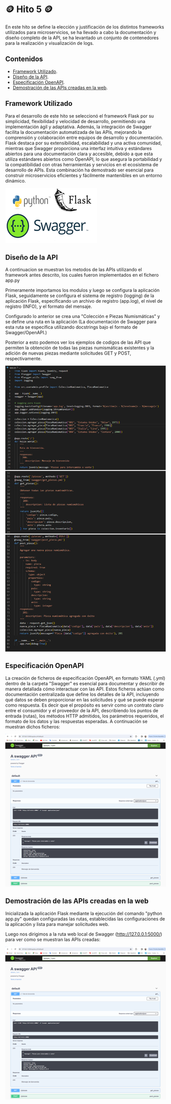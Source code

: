 # :coin: Hito 5 :coin:

En este hito se define la elección y justificación de los distintos frameworks utilizados para microservicios, se ha llevado a cabo la documentación y diseño completo de la API, se ha levantado un conjunto de contenedores para la realización y visualización de logs.

## Contenidos

- [Framework Utilizado](#FU).
- [Diseño de la API](#API).
- [Especificación OpenAPI](#OpenAPI).
- [Demostración de las APIs creadas en la web](#demo).


<a name="FU"></a>
## Framework Utilizado

Para el desarrollo de este hito se seleccionó el framework Flask por su simplicidad, flexibilidad y velocidad de desarrollo, permitiendo una implementación ágil y adaptativa. Además, la integración de Swagger facilita la documentación automatizada de las APIs, mejorando la comprensión y colaboración entre equipos de desarrollo y documentación. Flask destaca por su extensibilidad, escalabilidad y una activa comunidad, mientras que Swagger proporciona una interfaz intuitiva y estándares abiertos para una documentación clara y accesible, debido a que esta utiliza estándares abiertos como OpenAPI, lo que asegura la portabilidad y la compatibilidad con otras herramientas y servicios en el ecosistema de desarrollo de APIs. Esta combinación ha demostrado ser esencial para construir microservicios eficientes y fácilmente mantenibles en un entorno dinámico.

![](/docs/img/flask.png)

<a name="API"></a>
## Diseño de la API

A continuacion se muestran los metodos de las APIs utilizando el framework antes descrito, los cuales fueron implementados en el fichero app.py

Primeramente importamos los modulos y luego se configura la aplicación Flask, seguidamente se configura el sistema de registro (logging) de la aplicación Flask, especificando un archivo de registro (app.log), el nivel de registro (INFO), y el formato del mensaje.

Configurado lo anterior se crea una "Colección e Piezas Numismáticas" y se define una ruta en la aplicación (La documentación de Swagger para esta ruta se especifica utilizando docstrings bajo el formato de Swagger/OpenAPI.)

Posterior a esto podemos ver los ejemplos de codigos de las API que permiten la obtención de todas las piezas numismáticas existentes y la adición de nuevas piezas mediante solicitudes GET y POST, respectivamente.

![](/docs/img/app.py1.png)
![](/docs/img/app.py2.png)
![](/docs/img/app.py3.png)


<a name="OpenAPI"></a>
## Especificación OpenAPI

La creación de ficheros de especificación OpenAPI, en formato YAML (.yml) dentro de la carpeta "Swagger" es esencial para documentar y describir de manera detallada cómo interactuar con las API. Estos ficheros actúan como documentación centralizada que define los detalles de la API, incluyendo qué datos se deben proporcionar en las solicitudes y qué se puede esperar como respuesta. Es decir que el propósito es servir como un contrato claro entre el consumidor y el proveedor de la API, describiendo los puntos de entrada (rutas), los métodos HTTP admitidos, los parámetros requeridos, el formato de los datos y las respuestas esperadas. A continuación se muestran dichos ficheros:

![](/docs/img/swagger.png)


<a name="demo"></a>
## Demostración de las APIs creadas en la web

Inicializada la aplicación Flask mediante la ejecución del comando "python app.py" quedan configuradas las rutas, establecidas las configuraciones de la aplicación y lista para manejar solicitudes web.

Luego nos dirigimos a la ruta web local de Swagger (http://127.0.0.1:5000/) para ver como se muestran las APIs creadas:

![](/docs/img/swagger.png)




